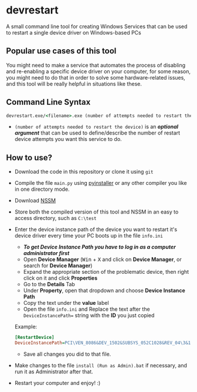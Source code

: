 # devrestart
A small command line tool for creating Windows Services that can be used to restart a single device driver on Windows-based PCs

## Popular use cases of this tool
You might need to make a service that automates the process of disabling and re-enabling a specific device driver on your computer, for some reason, you might need to do that in order to solve some hardware-related issues, and this tool will be really helpful in situations like these.

## Command Line Syntax
```bat
devrestart.exe/<filename>.exe (number of attempts needed to restart the device)
```
* `(number of attempts needed to restart the device)` is an ***optional argument*** that can be used to define/describe the number of restart device attempts you want this service to do.

## How to use?
* Download the code in this repository or clone it using `git`
* Compile the file `main.py` using [pyinstaller](https://pypi.org/project/pyinstaller/) or any other compiler you like in one directory mode.
* Download [NSSM](https://nssm.cc/)
* Store both the compiled version of this tool and NSSM in an easy to access directory, such as `C:\test`
* Enter the device instance path of the device you want to restart it's device driver every time your PC boots up in the file `info.ini`
  * ***To get Device Instance Path you have to log in as a computer administrator first***
  * Open **Device Manager** (<kbd>Win</kbd> + <kbd>X</kbd> and click on **Device Manager**, or search for **Device Manager**)
  * Expand the appropriate section of the problematic device, then right click on it and click **Properties**
  * Go to the **Details** Tab
  * Under **Property**, open that dropdown and choose **Device Instance Path**
  * Copy the text under the **value** label
  * Open the file `info.ini` and Replace the text after the `DeviceInstancePath=` string with the **ID** you just copied
  
  Example:
  ```ini
  [RestartDevice]
  DeviceInstancePath=PCI\VEN_8086&DEV_1502&SUBSYS_052C1028&REV_04\3&11583659&0&C8
  ```
  * Save all changes you did to that file.
* Make changes to the file `install (Run as Admin).bat` if necessary, and run it as Administrator after that.
* Restart your computer and enjoy! :)
